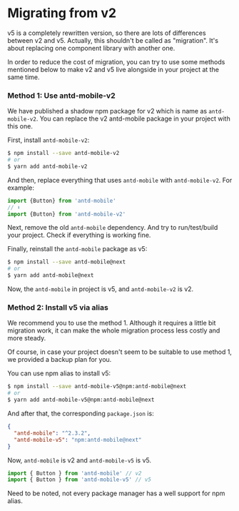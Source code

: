 # Migrating from v2

v5 is a completely rewritten version, so there are lots of differences between v2 and v5. Actually, this shouldn't be called as "migration". It's about replacing one component library with another one.

In order to reduce the cost of migration, you can try to use some methods mentioned below to make v2 and v5 live alongside in your project at the same time.

### Method 1: Use antd-mobile-v2

We have published a shadow npm package for v2 which is name as `antd-mobile-v2`. You can replace the v2 antd-mobile package in your project with this one.

First, install `antd-mobile-v2`:

```bash
$ npm install --save antd-mobile-v2
# or
$ yarn add antd-mobile-v2
```

And then, replace everything that uses `antd-mobile` with `antd-mobile-v2`. For example:

```jsx
import {Button} from 'antd-mobile'
// ⬇️
import {Button} from 'antd-mobile-v2'
```

Next, remove the old `antd-mobile` dependency. And try to run/test/build your project. Check if everything is working fine.

Finally, reinstall the `antd-mobile` package as v5:

```bash
$ npm install --save antd-mobile@next
# or
$ yarn add antd-mobile@next
```

Now, the `antd-mobile` in project is v5, and `antd-mobile-v2` is v2.

### Method 2: Install v5 via alias

We recommend you to use the method 1. Although it requires a little bit migration work, it can make the whole migration process less costly and more steady.

Of course, in case your project doesn't seem to be suitable to use method 1, we provided a backup plan for you.

You can use npm alias to install v5:

```bash
$ npm install --save antd-mobile-v5@npm:antd-mobile@next
# or
$ yarn add antd-mobile-v5@npm:antd-mobile@next
```

And after that, the corresponding `package.json` is:

```json
{
  "antd-mobile": "^2.3.2",
  "antd-mobile-v5": "npm:antd-mobile@next"
}
```

Now, `antd-mobile` is v2 and `antd-mobile-v5` is v5.

```js
import { Button } from 'antd-mobile' // v2
import { Button } from 'antd-mobile-v5' // v5
```

Need to be noted, not every package manager has a well support for npm alias.
